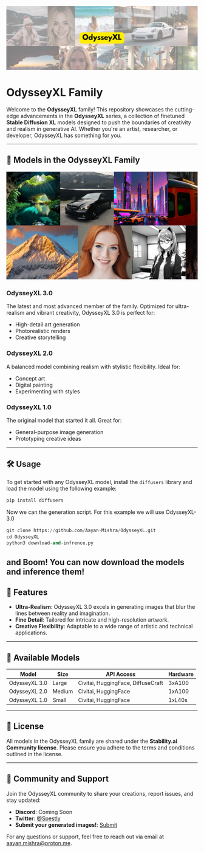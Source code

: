 ![Header](https://raw.githubusercontent.com/Aayan-Mishra/Images/refs/heads/main/API%20(1).png)

# OdysseyXL Family

Welcome to the **OdysseyXL** family! This repository showcases the cutting-edge advancements in the **OdysseyXL** series, a collection of finetuned **Stable Diffusion XL** models designed to push the boundaries of creativity and realism in generative AI. Whether you're an artist, researcher, or developer, OdysseyXL has something for you.

---

## 🚀 Models in the OdysseyXL Family

![Grid](https://raw.githubusercontent.com/Aayan-Mishra/Images/refs/heads/main/OdysseyXL%20FINAL.png)

### **OdysseyXL 3.0**
The latest and most advanced member of the family. Optimized for ultra-realism and vibrant creativity, OdysseyXL 3.0 is perfect for:
- High-detail art generation
- Photorealistic renders
- Creative storytelling

### **OdysseyXL 2.0**
A balanced model combining realism with stylistic flexibility. Ideal for:
- Concept art
- Digital painting
- Experimenting with styles

### **OdysseyXL 1.0**
The original model that started it all. Great for:
- General-purpose image generation
- Prototyping creative ideas

---

## 🛠️ Usage

To get started with any OdysseyXL model, install the `diffusers` library and load the model using the following example:

```python
pip install diffusers
```

Now we can the generation script. For this example we will use OdysseyXL-3.0

```python
git clone https://github.com/Aayan-Mishra/OdysseyXL.git
cd OdysseyXL
python3 download-and-infrence.py
```
and Boom! You can now download the models and inference them!
---

## 🌟 Features

- **Ultra-Realism**: OdysseyXL 3.0 excels in generating images that blur the lines between reality and imagination.
- **Fine Detail**: Tailored for intricate and high-resolution artwork.
- **Creative Flexibility**: Adaptable to a wide range of artistic and technical applications.

---

## 📂 Available Models

| Model          | Size       | API Access               | Hardware |
|----------------|------------|--------------------------|---------------|
| OdysseyXL 3.0 | Large      | Civitai, HuggingFace, DiffuseCraft      | 3xA100     |
| OdysseyXL 2.0 | Medium     | Civitai, HuggingFace  | 1xA100  |
| OdysseyXL 1.0 | Small      | Civitai, HuggingFace  | 1xL40s  |

---

## 📖 License

All models in the OdysseyXL family are shared under the **Stability.ai Community license**. Please ensure you adhere to the terms and conditions outlined in the license.

---

## 📢 Community and Support

Join the OdysseyXL community to share your creations, report issues, and stay updated:

- **Discord**: Coming Soon
- **Twitter**: [@Spestly](https://twitter.com/Spestly)
- **Submit your generated images!**: [Submit](https://tally.so/r/mZPblv)

For any questions or support, feel free to reach out via email at [aayan.mishra@proton.me](mailto:aayan.mishra@proton.me).

